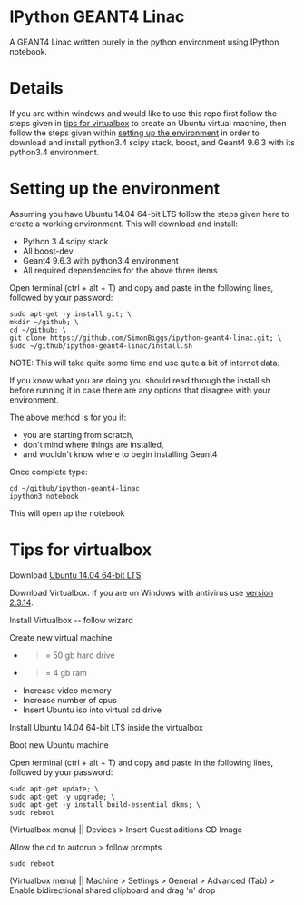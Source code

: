 IPython GEANT4 Linac
====================

A GEANT4 Linac written purely in the python environment using IPython notebook.


Details
=======
If you are within windows and would like to use this repo first follow the steps given in [tips for virtualbox](#tips-for-virtualbox) to create an Ubuntu virtual machine, then follow the steps given within [setting up the environment](#setting-up-the-environment) in order to download and install python3.4 scipy stack, boost, and Geant4 9.6.3 with its python3.4 environment.




Setting up the environment
==========================

Assuming you have Ubuntu 14.04 64-bit LTS follow the steps given here to create a working environment. This will download and install:

 * Python 3.4 scipy stack
 * All boost-dev
 * Geant4 9.6.3 with python3.4 environment
 * All required dependencies for the above three items

Open terminal (ctrl + alt + T) and copy and paste in the following lines, followed by your password:

    sudo apt-get -y install git; \
    mkdir ~/github; \
    cd ~/github; \
    git clone https://github.com/SimonBiggs/ipython-geant4-linac.git; \
    sudo ~/github/ipython-geant4-linac/install.sh

NOTE: This will take quite some time and use quite a bit of internet data. 

If you know what you are doing you should read through the install.sh before running it in case there are any options that disagree with your environment. 

The above method is for you if:

 * you are starting from scratch, 
 * don't mind where things are installed, 
 * and wouldn't know where to begin installing Geant4 


Once complete type:

    cd ~/github/ipython-geant4-linac
    ipython3 notebook
    
This will open up the notebook


Tips for virtualbox
===================
Download [Ubuntu 14.04 64-bit LTS](http://www.ubuntu.com/download/desktop/thank-you?version=14.04.1&architecture=amd64)

Download Virtualbox. If you are on Windows with antivirus use [version 2.3.14](http://download.virtualbox.org/virtualbox/4.3.12/VirtualBox-4.3.12-93733-Win.exe).

Install Virtualbox -- follow wizard

Create new virtual machine

 * >= 50 gb hard drive
 * >= 4 gb ram
 * Increase video memory
 * Increase number of cpus
 * Insert Ubuntu iso into virtual cd drive

Install Ubuntu 14.04 64-bit LTS inside the virtualbox


Boot new Ubuntu machine

Open terminal (ctrl + alt + T) and copy and paste in the following lines, followed by your password:

    sudo apt-get update; \
    sudo apt-get -y upgrade; \
    sudo apt-get -y install build-essential dkms; \
    sudo reboot

(Virtualbox menu) || Devices > Insert Guest aditions CD Image

Allow the cd to autorun > follow prompts

    sudo reboot

(Virtualbox menu) || Machine > Settings > General > Advanced (Tab) > Enable bidirectional shared clipboard and drag 'n' drop
